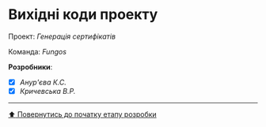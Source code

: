 # Вихідні коди проекту

Проект: *Генерація сертифікатів*

Команда: *Fungos*

**Розробники**:

- [x] *Анур'єва К.С.*
- [x] *Кричевська В.Р.*
 
 ---
[:arrow_up: Повернутись до початку етапу розробки](/docs/3.Developing/README.md)
